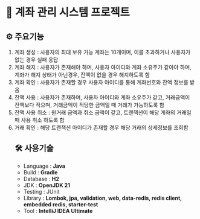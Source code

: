 # 📝 계좌 관리 시스템 프로젝트

## ⚙ 주요기능
<ol>
  <li>계좌 생성 : 사용자의 최대 보유 가능 계좌는 10개이며, 이를 초과하거나 사용자가 없는 경우 실패 응답</li>
  <li>계좌 해지 : 사용자가 존재해야 하며, 사용자 아이디와 계좌 소유주가 같아야 하며, 계좌가 해지 상태가 아닌경우, 잔액이 없을 경우 해지하도록 함</li>
  <li>계좌 확인 : 사용자가 존재할 경우 사용자 아이디를 통해 계좌번호와 잔액 정보를 받음</li>
  <li>잔액 사용 : 사용자가 존재하며, 사용자 아이디와 계좌 소유주가 같고, 거래금액이 잔액보다 작으며, 거래금액이 적당한 금액일 때 거래가 가능하도록 함</li>
  <li>잔액 사용 취소 : 원거래 금액과 취소 금액이 같고, 트랜잭션이 해당 계좌의 거래일 때 사용 취소 하도록 함</li>
  <li>거래 확인 : 해당 트랜잭션 아이디가 존재할 경우 해당 거래의 상세정보를 조회함</li>

## 🛠 사용기술
<ul>
  <li>Language : <strong>Java</strong></li>
  <li>Build : <strong>Gradle</strong></li>
  <li>Database : <strong>H2</strong></li>
  <li>JDK : <strong>OpenJDK 21</strong></li>
  <li>Testing : JUnit
  <li>Library : <strong>Lombok, jpa, validation, web, data-redis, redis client, embedded redis, starter-test</strong></li>
  <li>Tool : <strong>IntelliJ IDEA Ultimate</strong></li>
</ul>
